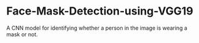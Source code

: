 # Face-Mask-Detection-using-VGG19
A CNN model for identifying whether a person in the image is wearing a mask or not.
